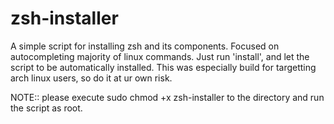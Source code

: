 # zsh-installer

A simple script for installing zsh and its components.
Focused on autocompleting majority of linux commands.
Just run 'install', and let the script to be automatically installed.
This was especially build for targetting arch linux users, so do it at ur own risk.

NOTE:: please execute sudo chmod +x zsh-installer to the directory and run the script as root.
